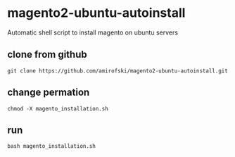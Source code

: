 # magento2-ubuntu-autoinstall
Automatic shell script to install magento on ubuntu servers
## clone from github
`git clone https://github.com/amirofski/magento2-ubuntu-autoinstall.git`
## change permation
`chmod -X magento_installation.sh`
## run 
`bash magento_installation.sh`
